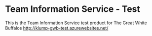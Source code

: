 # Team Information Service - Test

This is the Team Information Service test product for The Great White Buffalos
http://klump-gwb-test.azurewebsites.net/
